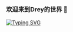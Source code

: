 ### 欢迎来到Drey的世界 👋

[![Typing SVG](https://readme-typing-svg.demolab.com?font=Fira+Code&pause=1000&random=false&width=435&lines=Hello+World;Byebye+World)](https://git.io/typing-svg)
